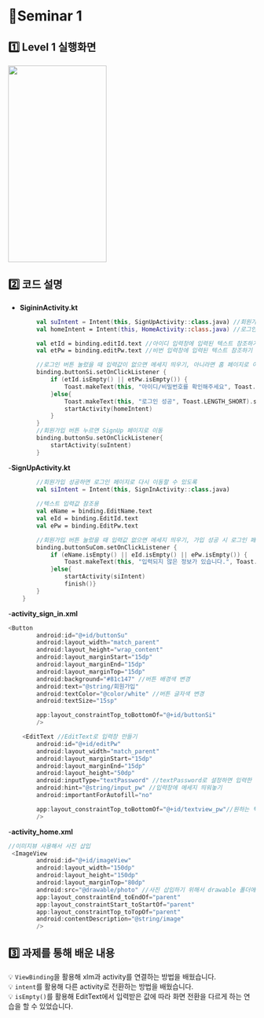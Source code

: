 # 🌱Seminar 1
## 1️⃣ Level 1 실행화면
<img src="https://user-images.githubusercontent.com/92876819/162605596-47a039a7-f9e8-4ce7-b699-6d873e55b598.gif" width="200" height="400"/>

## 2️⃣ 코드 설명
- **SigininActivity.kt**
```kotlin
        val suIntent = Intent(this, SignUpActivity::class.java) //회원가입 페이지로 전환하기 위한 indent
        val homeIntent = Intent(this, HomeActivity::class.java) //로그인 성공 시 홈 페이지로 전환하기 위한 intent

        val etId = binding.editId.text //아이디 입력창에 입력된 텍스트 참조하기
        val etPw = binding.editPw.text //비번 입력창에 입력된 텍스트 참조하기

        //로그인 버튼 눌렀을 때 입력값이 없으면 메세지 띄우기, 아니라면 홈 페이지로 이동
        binding.buttonSi.setOnClickListener {
            if (etId.isEmpty() || etPw.isEmpty()) {
                Toast.makeText(this, "아이디/비밀번호를 확인해주세요", Toast.LENGTH_SHORT).show()
            }else{
                Toast.makeText(this, "로그인 성공", Toast.LENGTH_SHORT).show()
                startActivity(homeIntent)
            }
        }
        //회원가입 버튼 누르면 SignUp 페이지로 이동
        binding.buttonSu.setOnClickListener{
            startActivity(suIntent)
        }
```

-**SignUpActivity.kt**
```kotlin
        //회원가입 성공하면 로그인 페이지로 다시 이동할 수 있도록
        val siIntent = Intent(this, SignInActivity::class.java)
        
        //텍스트 입력값 참조용
        val eName = binding.EditName.text
        val eId = binding.EditId.text
        val ePw = binding.EditPw.text

        //회원가입 버튼 눌렀을 때 입력값 없으면 메세지 띄우기, 가입 성공 시 로그인 페이지로 이동
        binding.buttonSuCom.setOnClickListener {
            if (eName.isEmpty() || eId.isEmpty() || ePw.isEmpty()) {
                Toast.makeText(this, "입력되지 않은 정보가 있습니다.", Toast.LENGTH_SHORT).show()
            }else{
                startActivity(siIntent)
                finish()}
        }
    }
```

-**activity_sign_in.xml**
```kotlin
<Button
        android:id="@+id/buttonSu"
        android:layout_width="match_parent"
        android:layout_height="wrap_content"
        android:layout_marginStart="15dp"
        android:layout_marginEnd="15dp"
        android:layout_marginTop="15dp"
        android:background="#81c147" //버튼 배경색 변경
        android:text="@string/회원가입"
        android:textColor="@color/white" //버튼 글자색 변경
        android:textSize="15sp"

        app:layout_constraintTop_toBottomOf="@+id/buttonSi"
        />
```

```kotlin
    <EditText //EditText로 입력창 만들기
        android:id="@+id/editPw"
        android:layout_width="match_parent"
        android:layout_marginStart="15dp"
        android:layout_marginEnd="15dp"
        android:layout_height="50dp"
        android:inputType="textPassword" //textPassword로 설정하면 입력한 값이 가려짐
        android:hint="@string/input_pw" //입력창에 메세지 띄워놓기
        android:importantForAutofill="no"

        app:layout_constraintTop_toBottomOf="@+id/textview_pw"//원하는 텍스트뷰 아래에 위치할 수 있게 제약 설정
        />
```

-**activity_home.xml**
```kotlin
//이미지뷰 사용해서 사진 삽입
 <ImageView
        android:id="@+id/imageView"
        android:layout_width="150dp"
        android:layout_height="150dp"
        android:layout_marginTop="80dp"
        android:src="@drawable/photo" //사진 삽입하기 위해서 drawable 폴더에 사진 파일 넣은 후에 적어주기
        app:layout_constraintEnd_toEndOf="parent"
        app:layout_constraintStart_toStartOf="parent"
        app:layout_constraintTop_toTopOf="parent"
        android:contentDescription="@string/image"
        />
```


## 3️⃣ 과제를 통해 배운 내용
  💡 `ViewBinding`을 활용해 xlm과 activity를 연결하는 방법을 배웠습니다.<br>
  💡 `intent`를 활용해 다른 activity로 전환하는 방법을 배웠습니다.<br>
  💡 `isEmpty()`를 활용해 EditText에서 입력받은 값에 따라 화면 전환을 다르게 하는 연습을 할 수 있었습니다.
